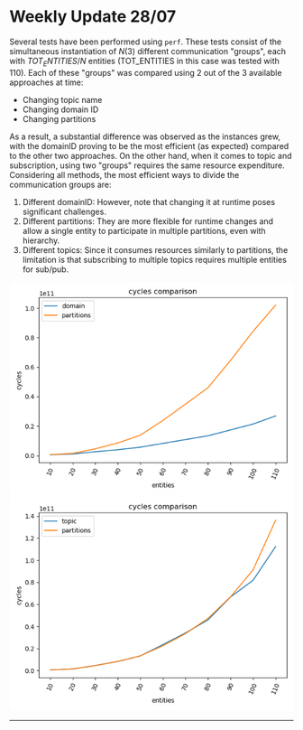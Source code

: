# Weekly Update 28/07
Several tests have been performed using `perf`. These tests consist of the simultaneous instantiation of $N(3)$ different communication "groups", each with $TOT_ENTITIES/N$ entities (TOT_ENTITIES in this case was tested with 110). Each of these "groups" was compared using 2 out of the 3 available approaches at time:

- Changing topic name
- Changing domain ID
- Changing partitions

As a result, a substantial difference was observed as the instances grew, with the domainID proving to be the most efficient (as expected) compared to the other two approaches. On the other hand, when it comes to topic and subscription, using two "groups" requires the same resource expenditure. Considering all methods, the most efficient ways to divide the communication groups are:

1. Different domainID: However, note that changing it at runtime poses significant challenges.
2. Different partitions: They are more flexible for runtime changes and allow a single entity to participate in multiple partitions, even with hierarchy.
3. Different topics: Since it consumes resources similarly to partitions, the limitation is that subscribing to multiple topics requires multiple entities for sub/pub.

![IMAGE](perf/generic/img/customdomain_partitions_cycles.png)
![IMAGE](perf/generic/img/customtopic_partitions_cycles.png)

---